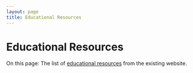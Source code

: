 ```yaml
---
layout: page
title: Educational Resources
---
```


# Educational Resources

<p class="lead">On this page: The list of <a href="http://www.schoolsoftwaregroup.com/SchoolSoftwareGroup/EducationalResources.aspx">educational resources</a> from the existing website.</p>